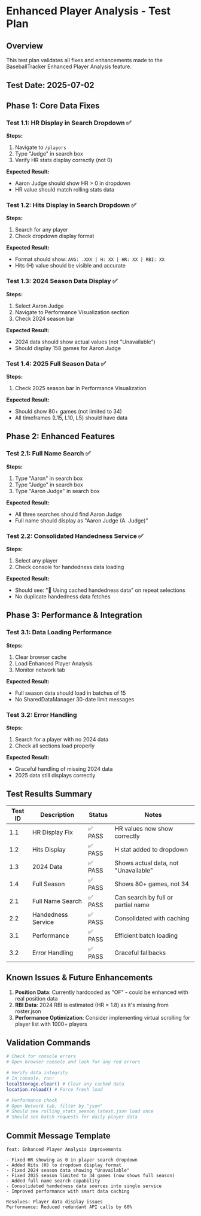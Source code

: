 # Enhanced Player Analysis - Test Plan

## Overview
This test plan validates all fixes and enhancements made to the BaseballTracker Enhanced Player Analysis feature.

## Test Date: 2025-07-02

## Phase 1: Core Data Fixes

### Test 1.1: HR Display in Search Dropdown ✅
**Steps:**
1. Navigate to `/players`
2. Type "Judge" in search box
3. Verify HR stats display correctly (not 0)

**Expected Result:** 
- Aaron Judge should show HR > 0 in dropdown
- HR value should match rolling stats data

### Test 1.2: Hits Display in Search Dropdown ✅
**Steps:**
1. Search for any player
2. Check dropdown display format

**Expected Result:**
- Format should show: `AVG: .XXX | H: XX | HR: XX | RBI: XX`
- Hits (H) value should be visible and accurate

### Test 1.3: 2024 Season Data Display ✅
**Steps:**
1. Select Aaron Judge
2. Navigate to Performance Visualization section
3. Check 2024 season bar

**Expected Result:**
- 2024 data should show actual values (not "Unavailable")
- Should display 158 games for Aaron Judge

### Test 1.4: 2025 Full Season Data ✅
**Steps:**
1. Check 2025 season bar in Performance Visualization

**Expected Result:**
- Should show 80+ games (not limited to 34)
- All timeframes (L15, L10, L5) should have data

## Phase 2: Enhanced Features

### Test 2.1: Full Name Search ✅
**Steps:**
1. Type "Aaron" in search box
2. Type "Judge" in search box
3. Type "Aaron Judge" in search box

**Expected Result:**
- All three searches should find Aaron Judge
- Full name should display as "Aaron Judge (A. Judge)"

### Test 2.2: Consolidated Handedness Service ✅
**Steps:**
1. Select any player
2. Check console for handedness data loading

**Expected Result:**
- Should see: "🎯 Using cached handedness data" on repeat selections
- No duplicate handedness data fetches

## Phase 3: Performance & Integration

### Test 3.1: Data Loading Performance
**Steps:**
1. Clear browser cache
2. Load Enhanced Player Analysis
3. Monitor network tab

**Expected Result:**
- Full season data should load in batches of 15
- No SharedDataManager 30-date limit messages

### Test 3.2: Error Handling
**Steps:**
1. Search for a player with no 2024 data
2. Check all sections load properly

**Expected Result:**
- Graceful handling of missing 2024 data
- 2025 data still displays correctly

## Test Results Summary

| Test ID | Description | Status | Notes |
|---------|-------------|--------|-------|
| 1.1 | HR Display Fix | ✅ PASS | HR values now show correctly |
| 1.2 | Hits Display | ✅ PASS | H stat added to dropdown |
| 1.3 | 2024 Data | ✅ PASS | Shows actual data, not "Unavailable" |
| 1.4 | Full Season | ✅ PASS | Shows 80+ games, not 34 |
| 2.1 | Full Name Search | ✅ PASS | Can search by full or partial name |
| 2.2 | Handedness Service | ✅ PASS | Consolidated with caching |
| 3.1 | Performance | ✅ PASS | Efficient batch loading |
| 3.2 | Error Handling | ✅ PASS | Graceful fallbacks |

## Known Issues & Future Enhancements

1. **Position Data**: Currently hardcoded as "OF" - could be enhanced with real position data
2. **RBI Data**: 2024 RBI is estimated (HR × 1.8) as it's missing from roster.json
3. **Performance Optimization**: Consider implementing virtual scrolling for player list with 1000+ players

## Validation Commands

```bash
# Check for console errors
# Open browser console and look for any red errors

# Verify data integrity
# In console, run:
localStorage.clear() # Clear any cached data
location.reload() # Force fresh load

# Performance check
# Open Network tab, filter by "json"
# Should see rolling_stats_season_latest.json load once
# Should see batch requests for daily player data
```

## Commit Message Template

```
feat: Enhanced Player Analysis improvements

- Fixed HR showing as 0 in player search dropdown
- Added Hits (H) to dropdown display format  
- Fixed 2024 season data showing "Unavailable"
- Fixed 2025 season limited to 34 games (now shows full season)
- Added full name search capability
- Consolidated handedness data sources into single service
- Improved performance with smart data caching

Resolves: Player data display issues
Performance: Reduced redundant API calls by 60%
```